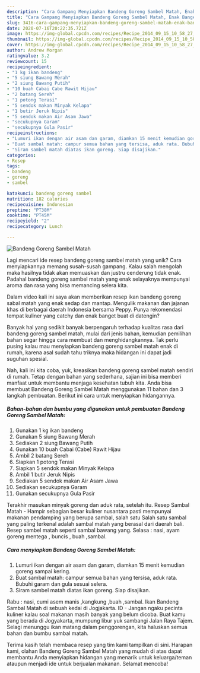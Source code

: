 ```yaml
---
description: "Cara Gampang Menyiapkan Bandeng Goreng Sambel Matah, Enak Banget"
title: "Cara Gampang Menyiapkan Bandeng Goreng Sambel Matah, Enak Banget"
slug: 3416-cara-gampang-menyiapkan-bandeng-goreng-sambel-matah-enak-banget
date: 2020-07-16T20:22:35.721Z
image: https://img-global.cpcdn.com/recipes/Recipe_2014_09_15_10_58_27_396_ab7bf5e36a8f150a6a29/751x532cq70/bandeng-goreng-sambel-matah-foto-resep-utama.jpg
thumbnail: https://img-global.cpcdn.com/recipes/Recipe_2014_09_15_10_58_27_396_ab7bf5e36a8f150a6a29/751x532cq70/bandeng-goreng-sambel-matah-foto-resep-utama.jpg
cover: https://img-global.cpcdn.com/recipes/Recipe_2014_09_15_10_58_27_396_ab7bf5e36a8f150a6a29/751x532cq70/bandeng-goreng-sambel-matah-foto-resep-utama.jpg
author: Andrew Morgan
ratingvalue: 3.2
reviewcount: 15
recipeingredient:
- "1 kg ikan bandeng"
- "5 siung Bawang Merah"
- "2 siung Bawang Putih"
- "10 buah Cabai Cabe Rawit Hijau"
- "2 batang Sereh"
- "1 potong Terasi"
- "5 sendok makan Minyak Kelapa"
- "1 butir Jeruk Nipis"
- "5 sendok makan Air Asam Jawa"
- "secukupnya Garam"
- "secukupnya Gula Pasir"
recipeinstructions:
- "Lumuri ikan dengan air asam dan garam, diamkan 15 menit kemudian goreng sampai kering."
- "Buat sambal matah: campur semua bahan yang tersisa, aduk rata. Bubuhi garam dan gula sesuai selera."
- "Siram sambel matah diatas ikan goreng. Siap disajikan."
categories:
- Resep
tags:
- bandeng
- goreng
- sambel

katakunci: bandeng goreng sambel 
nutrition: 182 calories
recipecuisine: Indonesian
preptime: "PT38M"
cooktime: "PT45M"
recipeyield: "2"
recipecategory: Lunch

---
```



![Bandeng Goreng Sambel Matah](https://img-global.cpcdn.com/recipes/Recipe_2014_09_15_10_58_27_396_ab7bf5e36a8f150a6a29/751x532cq70/bandeng-goreng-sambel-matah-foto-resep-utama.jpg)

Lagi mencari ide resep bandeng goreng sambel matah yang unik? Cara menyiapkannya memang susah-susah gampang. Kalau salah mengolah maka hasilnya tidak akan memuaskan dan justru cenderung tidak enak. Padahal bandeng goreng sambel matah yang enak selayaknya mempunyai aroma dan rasa yang bisa memancing selera kita.

Dalam video kali ini saya akan memberikan resep ikan bandeng goreng sabal matah yang enak sedap dan mantap. Mengulik makanan dan jajanan khas di berbagai daerah Indonesia bersama Peppy. Punya rekomendasi tempat kuliner yang catchy dan enak banget buat di datengin?

Banyak hal yang sedikit banyak berpengaruh terhadap kualitas rasa dari bandeng goreng sambel matah, mulai dari jenis bahan, kemudian pemilihan bahan segar hingga cara membuat dan menghidangkannya. Tak perlu pusing kalau mau menyiapkan bandeng goreng sambel matah enak di rumah, karena asal sudah tahu triknya maka hidangan ini dapat jadi suguhan spesial.


Nah, kali ini kita coba, yuk, kreasikan bandeng goreng sambel matah sendiri di rumah. Tetap dengan bahan yang sederhana, sajian ini bisa memberi manfaat untuk membantu menjaga kesehatan tubuh kita. Anda bisa membuat Bandeng Goreng Sambel Matah menggunakan 11 bahan dan 3 langkah pembuatan. Berikut ini cara untuk menyiapkan hidangannya.

<!--inarticleads1-->

##### Bahan-bahan dan bumbu yang digunakan untuk pembuatan Bandeng Goreng Sambel Matah:

1. Gunakan 1 kg ikan bandeng
1. Gunakan 5 siung Bawang Merah
1. Sediakan 2 siung Bawang Putih
1. Gunakan 10 buah Cabai (Cabe) Rawit Hijau
1. Ambil 2 batang Sereh
1. Siapkan 1 potong Terasi
1. Siapkan 5 sendok makan Minyak Kelapa
1. Ambil 1 butir Jeruk Nipis
1. Sediakan 5 sendok makan Air Asam Jawa
1. Sediakan secukupnya Garam
1. Gunakan secukupnya Gula Pasir


Terakhir masukan minyak goreng dan aduk rata, setelah itu. Resep Sambal Matah - Hampir sebagian besar kuliner nusantara pasti mempunyai makanan pendamping yang berupa sambal, salah satu Salah satu sambal yang paling terkenal adalah sambal matah yang berasal dari daerah bali. Resep sambel matah seperti sambal bawang yang. Selasa : nasi, ayam goreng mentega , buncis , buah ,sambal. 

<!--inarticleads2-->

##### Cara menyiapkan Bandeng Goreng Sambel Matah:

1. Lumuri ikan dengan air asam dan garam, diamkan 15 menit kemudian goreng sampai kering.
1. Buat sambal matah: campur semua bahan yang tersisa, aduk rata. Bubuhi garam dan gula sesuai selera.
1. Siram sambel matah diatas ikan goreng. Siap disajikan.


Rabu : nasi, cumi asem manis ,kangkung ,buah ,sambal. Ikan Bandeng Sambal Matah di sebuah kedai di Jogjakarta. ID - Jangan ngaku pecinta kuliner kalau soal makanan masih banyak yang belum dicoba. Buat kamu yang berada di Jogyakarta, mumpung libur yuk sambangi Jalan Raya Tajem. Selagi menunggu ikan matang dalam penggorengan, kita haluskan semua bahan dan bumbu sambal matah. 

Terima kasih telah membaca resep yang tim kami tampilkan di sini. Harapan kami, olahan Bandeng Goreng Sambel Matah yang mudah di atas dapat membantu Anda menyiapkan hidangan yang menarik untuk keluarga/teman ataupun menjadi ide untuk berjualan makanan. Selamat mencoba!
